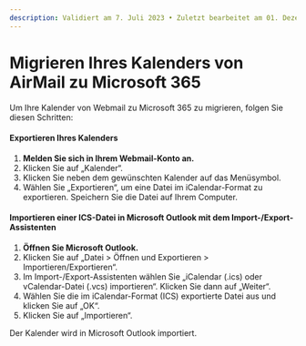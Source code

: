```yaml
---
description: Validiert am 7. Juli 2023 • Zuletzt bearbeitet am 01. Dezember 2023
---
```


# Migrieren Ihres Kalenders von AirMail zu Microsoft 365

Um Ihre Kalender von Webmail zu Microsoft 365 zu migrieren, folgen Sie diesen Schritten:

#### Exportieren Ihres Kalenders

1. **Melden Sie sich in Ihrem Webmail-Konto an.**
2. Klicken Sie auf „Kalender“.
3. Klicken Sie neben dem gewünschten Kalender auf das Menüsymbol.
4. Wählen Sie „Exportieren“, um eine Datei im iCalendar-Format zu exportieren. Speichern Sie die Datei auf Ihrem Computer.

#### Importieren einer ICS-Datei in Microsoft Outlook mit dem Import-/Export-Assistenten

1. **Öffnen Sie Microsoft Outlook.**
2. Klicken Sie auf „Datei > Öffnen und Exportieren > Importieren/Exportieren“.
3. Im Import-/Export-Assistenten wählen Sie „iCalendar (.ics) oder vCalendar-Datei (.vcs) importieren“. Klicken Sie dann auf „Weiter“.
4. Wählen Sie die im iCalendar-Format (ICS) exportierte Datei aus und klicken Sie auf „OK“.
5. Klicken Sie auf „Importieren“.

Der Kalender wird in Microsoft Outlook importiert.
